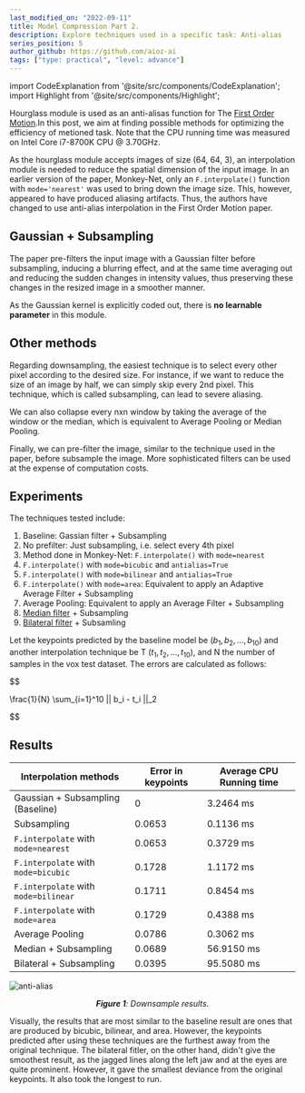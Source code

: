```yaml
---
last_modified_on: "2022-09-11"
title: Model Compression Part 2.
description: Explore techniques used in a specific task: Anti-alias
series_position: 5
author_github: https://github.com/aioz-ai
tags: ["type: practical", "level: advance"]
---
```


import CodeExplanation from '@site/src/components/CodeExplanation';  
import Highlight from '@site/src/components/Highlight';

Hourglass module is used as an anti-alisas function for The [First Order Motion](https://papers.nips.cc/paper/2019/file/31c0b36aef265d9221af80872ceb62f9-Paper.pdf).In  this post, we aim at finding possible methods for optimizing the efficiency of metioned task. Note that the CPU running time was measured on Intel Core i7-8700K CPU @ 3.70GHz.

As the hourglass module accepts images of size (64, 64, 3), an interpolation module is needed to reduce the spatial dimension of the input image. In an earlier version of the paper, Monkey-Net, only an `F.interpolate()` function with `mode='nearest'` was used to bring down the image size.  This, however, appeared to have produced aliasing artifacts. Thus, the authors have changed to use anti-alias interpolation in the First Order Motion paper. 

## Gaussian + Subsampling

The paper pre-filters the input image with a Gaussian filter before subsampling, inducing a blurring effect, and at the same time averaging out and reducing the sudden changes in intensity values, thus preserving these changes in the resized image in a smoother manner.
  
As the Gaussian kernel is explicitly coded out, there is **no learnable parameter** in this module. 

## Other methods

Regarding downsampling, the easiest technique is to select every other pixel according to the desired size. For instance, if we want to reduce the size of an image by half, we can simply skip every 2nd pixel. This technique, which is called subsampling, can lead to severe aliasing. 

We can also collapse every nxn window by taking the average of the window or the median, which is equivalent to Average Pooling or Median Pooling.

Finally, we can pre-filter the image, similar to the technique used in the paper, before subsample the image. More sophisticated filters can be used at the expense of computation costs.

## Experiments

The techniques tested include:
1. Baseline: Gassian filter + Subsampling
2. No prefilter: Just subsampling, i.e. select every 4th pixel
3. Method done in Monkey-Net: `F.interpolate()` with `mode=nearest` 
4. `F.interpolate()` with `mode=bicubic` and `antialias=True`
5. `F.interpolate()` with `mode=bilinear` and `antialias=True`
6. `F.interpolate()` with `mode=area`: Equivalent to apply an Adaptive Average Filter + Subsampling
4. Average Pooling: Equivalent to apply an Average Filter + Subsampling
5. [Median filter](https://gist.github.com/rwightman/f2d3849281624be7c0f11c85c87c1598) + Subsampling 
6. [Bilateral filter](https://gist.github.com/etienne87/af4210586a1b5316e287479d512fc5e5) + Subsamling

Let the keypoints predicted by the baseline model be $(b_1, b_2, ..., b_{10})$ and another interpolation technique be T $(t_1, t_2, ..., t_{10})$, and N the number of samples in the vox test dataset. The errors are calculated as follows:  

$$

\frac{1}{N} \sum_{i=1}^10 || b_i - t_i ||_2   

$$


## Results

| Interpolation methods                          | Error in keypoints | Average CPU Running time | 
|------------------------------------------------|--------------------|--------------------------| 
| Gaussian + Subsampling (Baseline)              | 0                  | 3.2464 ms                | 
| Subsampling                                    | 0.0653             | 0.1136 ms                |
| `F.interpolate` with `mode=nearest`            | 0.0653             | 0.3729 ms                | 
| `F.interpolate` with `mode=bicubic`            | 0.1728             | 1.1172 ms                | 
| `F.interpolate` with `mode=bilinear`           | 0.1711             | 0.8454 ms                | 
| `F.interpolate` with `mode=area`               | 0.1729             | 0.4388 ms                | 
| Average Pooling | 0.0786             | 0.3062 ms                |
| Median + Subsampling                           | 0.0689             | 56.9150 ms               | 
| Bilateral + Subsampling                        | 0.0395             | 95.5080 ms               | 

![anti-alias](https://drive.google.com/uc?id=1ZGRxK_CUj-i-QRBEiCvNRlN3LoKXnyBw)
*<center>**Figure 1**: Downsample results.</center>*

Visually, the results that are most similar to the baseline result are ones that are produced by bicubic, bilinear, and area. However, the keypoints predicted after using these techniques are the furthest away from the original technique. The bilateral fitler, on the other hand, didn't give the smoothest result, as the jagged lines along the left jaw and at the eyes are quite prominent. However, it gave the smallest deviance from the original keypoints. It also took the longest to run.  